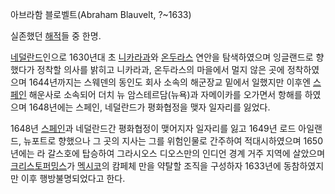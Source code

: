 아브라함 블로벨트(Abraham Blauvelt, ?~1633)  

실존했던 [해적](%ED%95%B4%EC%A0%81.md)들 중 한명.

[네덜란드](%EB%84%A4%EB%8D%9C%EB%9E%80%EB%93%9C.md)인으로 1630년대 초
[니카라과](%EB%8B%88%EC%B9%B4%EB%9D%BC%EA%B3%BC.md)와
[온두라스](%EC%98%A8%EB%91%90%EB%9D%BC%EC%8A%A4.md) 연안을 탐색하였으며 잉글랜드로 향했다가 정착할
의사를 밝히고 니카라과, 온두라스의 마을에서 멀지 않은 곳에 정착하였으며 1644년까지는 스웨덴의 동인도 회사 소속의 해군장교 밑에서
일했지만 이후엔 [스페인](%EC%8A%A4%ED%8E%98%EC%9D%B8.md) 해운사로 소속되어 더치 뉴 암스테르담(뉴욕)과
자메이카를 오가면서 항해를 하였으며 1648년에는 스페인, 네덜란드가 평화협정을 맺자 일자리를 잃었다.

1648년 [스페인](%EC%8A%A4%ED%8E%98%EC%9D%B8.md)과 네덜란드간 평화협정이 맺어지자 일자리를 잃고 1649년
로드 아일랜드, 뉴포트로 향했으나 그 곳의 지사는 그를 위험인물로 간주하여 적대시하였으며 1650년에는 라 갈스호에 탑승하여 그라시오스
디오스만의 인디언 경계 거주 지역에 살았으며 [크리스토퍼밍스](%ED%81%AC%EB%A6%AC%EC%8A%A4%ED%86%A0%ED%8D%BC%20%EB%B0%8D%EC%8A%A4.md)가
[멕시코](%EB%A9%95%EC%8B%9C%EC%BD%94.md)의 캄페체 만을 약탈할 조직을 구성하자 1633년에 동참하였지만 이후
행방불명되었다고 한다.

